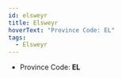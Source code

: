 ```yaml
---
id: elsweyr
title: Elsweyr
hoverText: "Province Code: EL"
tags:
  - Elsweyr
---
```


- Province Code: **EL**